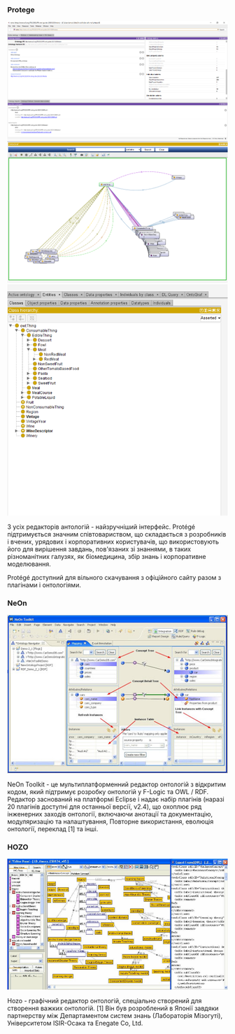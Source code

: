 ### Protege

![](../media/pr.png)
![](../media/ont1.png)
![](../media/expr2.png)

З усіх редакторів антологій - найзручніший інтерфейс.
Protégé підтримується значним співтовариством, що складається з розробників і вчених, урядових і корпоративних користувачів, що використовують його для вирішення завдань, пов'язаних зі знаннями, в таких різноманітних галузях, як біомедицина, збір знань і корпоративне моделювання.

Protégé доступний для вільного скачування з офіційного сайту разом з плагінами і онтологіями.

### NeOn

![](../media/neon.jpg)

NeOn Toolkit - це мультиплатформенний редактор онтологій з відкритим кодом, який підтримує розробку онтологій у F-Logic та OWL / RDF. Редактор заснований на платформі Eclipse і надає набір плагінів (наразі 20 плагінів доступні для останньої версії, v2.4), що охоплює ряд інженерних заходів онтології, включаючи анотації та документацію, модуляризацію та налаштування, Повторне використання, еволюція онтології, переклад [1] та інші.

### HOZO

![](../media/hozo.png)

Hozo - графічний редактор онтологій, спеціально створений для створення важких онтологій. [1] Він був розроблений в Японії завдяки партнерству між Департаментом систем знань (Лабораторія Мізогуті), Університетом ISIR-Осака та Enegate Co, Ltd.
